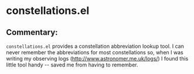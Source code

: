 # constellations.el

## Commentary:

`constellations.el` provides a constellation abbreviation lookup tool. I can
never remember the abbreviations for most constellations so, when I was
writing my observing logs (http://www.astronomer.me.uk/logs/) I found this
little tool handy -- saved me from having to remember.
